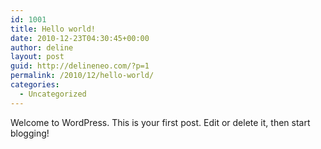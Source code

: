 ```yaml
---
id: 1001
title: Hello world!
date: 2010-12-23T04:30:45+00:00
author: deline
layout: post
guid: http://delineneo.com/?p=1
permalink: /2010/12/hello-world/
categories:
  - Uncategorized
---
```

Welcome to WordPress. This is your first post. Edit or delete it, then start blogging!